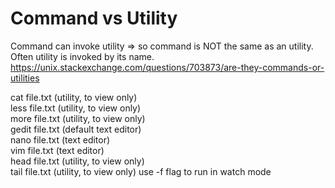 # Command vs Utility
Command can invoke utility => so command is NOT the same as an utility.\
Often utility is invoked by its name.\
https://unix.stackexchange.com/questions/703873/are-they-commands-or-utilities

cat file.txt (utility, to view only)\
less file.txt (utility, to view only)\
more file.txt (utility, to view only)\
gedit file.txt (default text editor)\
nano file.txt (text editor)\
vim file.txt (text editor)\
head file.txt (utility, to view only)\
tail file.txt (utility, to view only) use -f flag to run in watch mode

